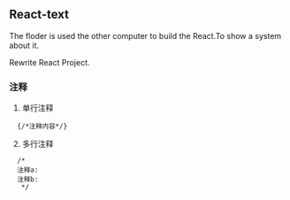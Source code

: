 ## React-text
The floder is used the other computer to build the React.To show a system about it.

Rewrite React Project.

### 注释
1. 单行注释
```
  {/*注释内容*/}
```
2. 多行注释
```
  /*
  注释a:
  注释b:
   */
```
